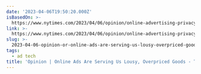 ```yaml
---
date: '2023-04-06T19:50:20.000Z'
isBasedOn: >-
  https://www.nytimes.com/2023/04/06/opinion/online-advertising-privacy-data-surveillance-consumer-quality.html?unlocked_article_code=xHc7pyXtR0D-_f9mBP_Pi3aDlHu_khJ0MIlmOyUDTkFnKAY6my_pEGOwOc4VGRi1vz7NWImMjzO7Av1EtQo3sAbwcjvngEgXs96n4w-crlWO8GOJxvJ4ebekXaEeSOruFuJ85gfvfxLQnqbjl1QIvs7yuO5QzEyVmmhOdMfCJ_Upvy0nJFsQyeQXqFbDCDMCj04I5yuP2CK_fy8Hmbagv1ULOY9BkYmiyjekIAPUjwJ0-_uTWmvtJExFOS7BMS2xS_wc7v1Q3OLGvEIOStmW7iK-dvpWKRb7fy2fFrbXGsV0I-Qj-X1LukyE9Mdnv6Ch8XGLZmLNmkM9broLminQFvVLcZZTcCmbfgXr3vVs5WHeSQCMqUitriVgCBU9oI0pD-W4tN-9&smid=url-share
link: >-
  https://www.nytimes.com/2023/04/06/opinion/online-advertising-privacy-data-surveillance-consumer-quality.html?unlocked_article_code=xHc7pyXtR0D-_f9mBP_Pi3aDlHu_khJ0MIlmOyUDTkFnKAY6my_pEGOwOc4VGRi1vz7NWImMjzO7Av1EtQo3sAbwcjvngEgXs96n4w-crlWO8GOJxvJ4ebekXaEeSOruFuJ85gfvfxLQnqbjl1QIvs7yuO5QzEyVmmhOdMfCJ_Upvy0nJFsQyeQXqFbDCDMCj04I5yuP2CK_fy8Hmbagv1ULOY9BkYmiyjekIAPUjwJ0-_uTWmvtJExFOS7BMS2xS_wc7v1Q3OLGvEIOStmW7iK-dvpWKRb7fy2fFrbXGsV0I-Qj-X1LukyE9Mdnv6Ch8XGLZmLNmkM9broLminQFvVLcZZTcCmbfgXr3vVs5WHeSQCMqUitriVgCBU9oI0pD-W4tN-9&smid=url-share
slug: >-
  2023-04-06-opinion-or-online-ads-are-serving-us-lousy-overpriced-goods-the-new-york
tags:
  - ad tech
title: 'Opinion | Online Ads Are Serving Us Lousy, Overpriced Goods - The New York '
---
```


